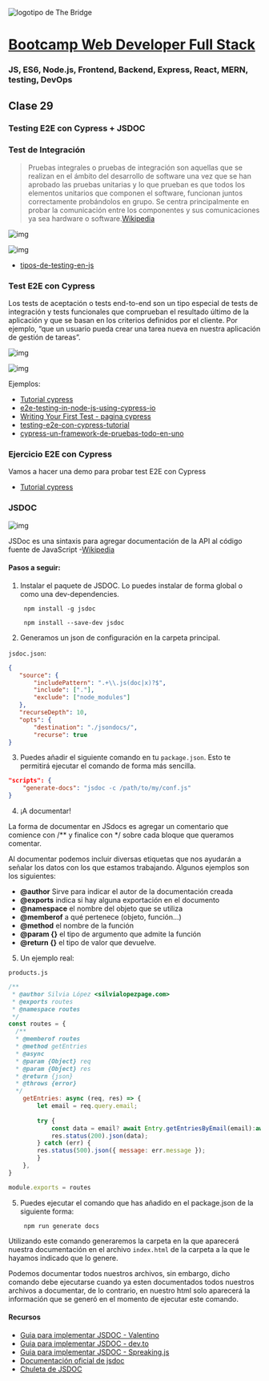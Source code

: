 ![logotipo de The Bridge](https://user-images.githubusercontent.com/27650532/77754601-e8365180-702b-11ea-8bed-5bc14a43f869.png  "logotipo de The Bridge")


# [Bootcamp Web Developer Full Stack](https://www.thebridge.tech/bootcamps/bootcamp-fullstack-developer/)
### JS, ES6, Node.js, Frontend, Backend, Express, React, MERN, testing, DevOps

## Clase 29

### Testing E2E con Cypress + JSDOC


### Test de Integración

>Pruebas integrales o pruebas de integración son aquellas que se realizan en el ámbito del desarrollo de software una vez que se han aprobado las pruebas unitarias y lo que prueban es que todos los elementos unitarios que componen el software, funcionan juntos correctamente probándolos en grupo. Se centra principalmente en probar la comunicación entre los componentes y sus comunicaciones ya sea hardware o software.[Wikipedia](https://es.m.wikipedia.org/wiki/Prueba_de_integraci%C3%B3n)

![img](../../assets/back/clase29/unit_vs_integration.gif) 

![img](../../assets/back/clase29/unit_integration_test.jpeg)         
- [tipos-de-testing-en-js](https://medium.com/@anamartinezaguilar/tipos-de-testing-en-js-89cd1c4507bf)


### Test E2E con Cypress

Los tests de aceptación o tests end-to-end son un tipo especial de tests de integración y tests funcionales que comprueban el resultado último de la aplicación y que se basan en los criterios definidos por el cliente. Por ejemplo, “que un usuario pueda crear una tarea nueva en nuestra aplicación de gestión de tareas”.

![img](../../assets/back/clase29/e2e_meme.jpg)

![img](../../assets/back/clase29/cypress.jpg)


Ejemplos:
- [Tutorial cypress](https://www.valentinog.com/blog/cypress/)
- [e2e-testing-in-node-js-using-cypress-io](https://cloudnweb.dev/2019/04/e2e-testing-in-node-js-using-cypress-io/)
- [Writing Your First Test - pagina cypress](https://docs.cypress.io/guides/getting-started/writing-your-first-test.html#Add-a-test-file)
- [testing-e2e-con-cypress-tutorial](https://tecnops.es/testing-e2e-con-cypress-tutorial-1-parte/)
- [cypress-un-framework-de-pruebas-todo-en-uno](https://www.paradigmadigital.com/dev/cypress-un-framework-de-pruebas-todo-en-uno/)


### Ejercicio E2E con Cypress
Vamos a hacer una demo para probar test E2E con Cypress
- [Tutorial cypress](https://www.valentinog.com/blog/cypress/)

### JSDOC

![img](../../assets/back/clase29/jsdoc.jpg)

JSDoc es una sintaxis para agregar documentación de la API al código fuente de JavaScript -[Wikipedia](https://es.wikipedia.org/wiki/JSDoc) 

#### Pasos a seguir: 

1. Instalar el paquete de JSDOC. Lo puedes instalar de forma global o como una dev-dependencies.

        npm install -g jsdoc

        npm install --save-dev jsdoc

2. Generamos un json de configuración en la carpeta principal. 

 `jsdoc.json`: 

 ```json
{
    "source": {
        "includePattern": ".+\\.js(doc|x)?$",   
        "include": ["."],                        
        "exclude": ["node_modules"]              
    },
    "recurseDepth": 10,                         
    "opts": {
        "destination": "./jsondocs/",          
        "recurse": true                         
}
```


3. Puedes añadir el siguiente comando en tu `package.json`. Esto te permitirá ejecutar el comando de forma más sencilla.

```json
"scripts": {
    "generate-docs": "jsdoc -c /path/to/my/conf.js"
}
```
4. ¡A documentar! 

La forma de documentar en JSdocs es agregar un comentario que comience con /** y finalice con */ sobre cada bloque que queramos comentar.

Al documentar podemos incluir diversas etiquetas que nos ayudarán a señalar los datos con los que estamos trabajando. Algunos ejemplos son los siguientes: 

- **@author** Sirve para indicar el autor de la documentación creada
-  **@exports** indica si hay alguna exportación en el documento
-  **@namespace** el nombre del objeto que se utiliza
-  **@memberof** a qué pertenece (objeto, función...)
-  **@method** el nombre de la función
-  **@param {}** el tipo de argumento que admite la función
-  **@return {}** el tipo de valor que devuelve.

5. Un ejemplo real: 

`products.js`
```javascript
/**
 * @author Silvia López <silvialopezpage.com> 
 * @exports routes 
 * @namespace routes 
 */
const routes = {
  /**
  * @memberof routes 
  * @method getEntries 
  * @async 
  * @param {Object} req 
  * @param {Object} res  
  * @return {json} 
  * @throws {error} 
  */
    getEntries: async (req, res) => {
        let email = req.query.email;
    
        try {
            const data = email? await Entry.getEntriesByEmail(email):await Entry.getAllEntries();
            res.status(200).json(data);
        } catch (err) {
        res.status(500).json({ message: err.message });
        }
    },
}

module.exports = routes
```

5. Puedes ejecutar el comando que has añadido en el package.json de la siguiente forma:
        
        npm run generate docs

Utilizando este comando generaremos la carpeta en la que aparecerá nuestra documentación en el archivo `index.html` de la carpeta a la que le hayamos indicado que lo genere. 

Podemos documentar todos nuestros archivos, sin embargo, dicho comando debe ejecutarse cuando ya esten documentados todos nuestros archivos a documentar, de lo contrario, en nuestro html solo aparecerá la información que se generó en el momento de ejecutar este comando.


#### Recursos

- [Guia para implementar JSDOC - Valentino](https://www.valentinog.com/blog/jsdoc/)
- [Guia para implementar JSDOC - dev.to](https://dev.to/paulasantamaria/document-your-javascript-code-with-jsdoc-2fbf)
- [Guia para implementar JSDOC - Spreaking.js](https://dev.to/paulasantamaria/document-your-javascript-code-with-jsdoc-2fbf)
- [Documentación oficial de jsdoc](https://jsdoc.app/tags-example.html)
- [Chuleta de JSDOC](https://devhints.io/jsdoc)








